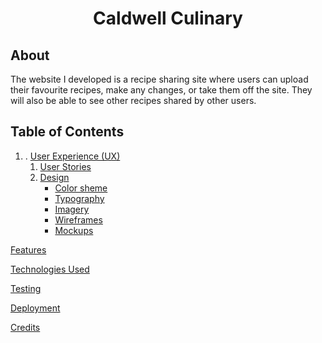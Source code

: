 <h1 align="center">Caldwell Culinary </h1>

## About
The website I developed is a recipe sharing site where users can upload their favourite recipes, make any changes, or take them off the site. They will also be able to see other recipes shared by other users.

## Table of Contents
1. . [User Experience (UX)](#user-experience)
    1. [User Stories](#user-stories)
    1. [Design](#design)
        - [Color sheme](#color-scheme)
        - [Typography](#typography)
        - [Imagery](#imagery)
        - [Wireframes](#wireframes)
        - [Mockups](#mockups)

[Features](#features)

[Technologies Used](#technologies-used)

[Testing](#testing)

[Deployment](#deployment)

[Credits](#credits)